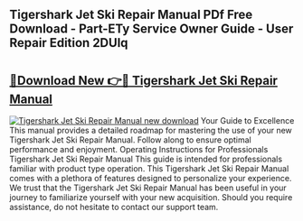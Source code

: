 ## Tigershark Jet Ski Repair Manual PDf Free Download - Part-ETy Service Owner Guide - User Repair Edition 2DUlq

# <h2><a href="http://bc5895.oget.top/?id=Tigershark+Jet+Ski+Repair+Manual">🔗Download New 👉🔴 Tigershark Jet Ski Repair Manual</a></h2>

[![Tigershark Jet Ski Repair Manual new download](https://i.imgur.com/5g1atiW.png)](http://bc5895.oget.top/?id=Tigershark+Jet+Ski+Repair+Manual)
Your Guide to Excellence This manual provides a detailed roadmap for mastering the use of your new Tigershark Jet Ski Repair Manual. Follow along to ensure optimal performance and enjoyment. Operating Instructions for Professionals Tigershark Jet Ski Repair Manual This guide is intended for professionals familiar with product type operation. This Tigershark Jet Ski Repair Manual comes with a plethora of features designed to personalize your experience. We trust that the Tigershark Jet Ski Repair Manual has been useful in your journey to familiarize yourself with your new acquisition. Should you require assistance, do not hesitate to contact our support team.
